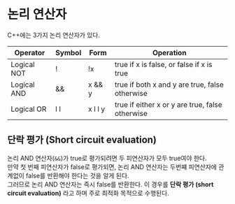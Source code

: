# 논리 연산자

C++에는 3가지 논리 연산자가 있다.

| Operator    | Symbol | Form    | Operation                                       |
| ----------- | ------ | ------- | ----------------------------------------------- |
| Logical NOT | !      | !x      | true if x is false, or false if x is true       |
| Logical AND | &&     | x && y  | true if both x and y are true, false otherwise  |
| Logical OR  | l l    | x l l y | true if either x or y are true, false otherwise |


## 단락 평가 (Short circuit evaluation)

논리 AND 연산자(`&&`)가 true로 평가되려면 두 피연산자가 모두 true여야 한다.<br>
만약 첫 번째 피연산자가 false로 평가되면, 논리 AND 연산자는 두번쨰 피연산자에 관계없이 false를 반환해야 한다는 것을 알게 된다.<br>
그러므로 논리 AND 연산자는 즉시 false를 반환한다. 이 경우를 **단락 평가 (short circuit evaluation)** 라고 하며 주로 최적화 목적으로 수행된다.